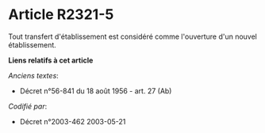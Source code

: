 # Article R2321-5

Tout transfert d'établissement est considéré comme l'ouverture d'un nouvel établissement.

**Liens relatifs à cet article**

_Anciens textes_:

  - Décret n°56-841 du 18 août 1956 - art. 27 (Ab)

_Codifié par_:

  - Décret n°2003-462 2003-05-21
